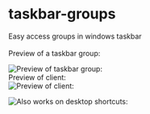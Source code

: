 # taskbar-groups
Easy access groups in windows taskbar
<br>
<br>
Preview of a taskbar group:
<br>

![Preview of taskbar group:](https://i.imgur.com/aw4aBML.png)
<br>
Preview of client:
<br>
![Preview of client:](https://i.imgur.com/t0tUUnE.png)


![Also works on desktop shortcuts:](https://i.imgur.com/qHS2WUG.png)
